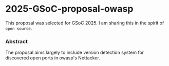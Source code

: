 # 2025-GSoC-proposal-owasp

This proposal was selected for GSoC 2025. I am sharing this in the spirit of `open source`.

### Abstract

The proposal aims largely to include version detection system for discovered open ports in owasp's Nettacker.
